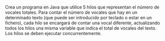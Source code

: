 Crea un programa en Java que utilice 5 hilos que representan el número de vocales totales. Para contar el número de vocales que hay en un determinado texto (que puede ser introducido por teclado o estar en un fichero), cada hilo se encargará de contar una vocal diferente, actualizando todos los hilos una misma variable que indica el total de vocales del texto.
Los hilos se deben ejecutar concurrentemente.